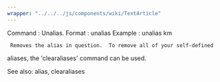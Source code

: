 ```yaml
---
wrapper: "../../../js/components/wiki/TextArticle"
---
```

Command : Unalias.
Format  : unalias <alias>
Example : unalias km

     Removes the alias in question.  To remove all of your self-defined 
aliases, the 'clearaliases' command can be used.

See also: alias, clearaliases

